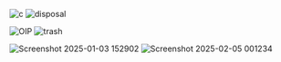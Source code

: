 ![c](https://github.com/user-attachments/assets/55ba0517-6adb-44ed-b146-e8be2f8586af)  ![disposal](https://github.com/user-attachments/assets/dcaf1ff3-66d8-4181-88db-e3ba5bca8223)

![OIP](https://github.com/user-attachments/assets/3efa191c-1e3e-4c7b-87a1-f3e5af97c5ff)  ![trash](https://github.com/user-attachments/assets/e993f97a-205c-4374-80e0-797f4a0a2dd9)

![Screenshot 2025-01-03 152902](https://github.com/user-attachments/assets/704b1c22-3777-4fc0-85db-ccb89c15d890) ![Screenshot 2025-02-05 001234](https://github.com/user-attachments/assets/958967f0-937c-4b1d-b377-55093e8a1c1d)

